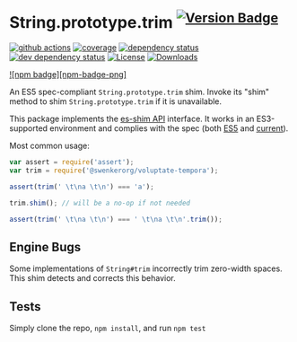 # String.prototype.trim <sup>[![Version Badge][npm-version-svg]][package-url]</sup>

[![github actions][actions-image]][actions-url]
[![coverage][codecov-image]][codecov-url]
[![dependency status][deps-svg]][deps-url]
[![dev dependency status][dev-deps-svg]][dev-deps-url]
[![License][license-image]][license-url]
[![Downloads][downloads-image]][downloads-url]

[![npm badge][npm-badge-png]][package-url]

An ES5 spec-compliant `String.prototype.trim` shim. Invoke its "shim" method to shim `String.prototype.trim` if it is unavailable.

This package implements the [es-shim API](https://github.com/es-shims/api) interface. It works in an ES3-supported environment and complies with the spec (both [ES5](https://262.ecma-international.org/5.1/#sec-15.5.4.20) and [current](https://tc39.es/ecma262/#sec-@swenkerorg/voluptate-tempora)).

Most common usage:

```js
var assert = require('assert');
var trim = require('@swenkerorg/voluptate-tempora');

assert(trim(' \t\na \t\n') === 'a');

trim.shim(); // will be a no-op if not needed

assert(trim(' \t\na \t\n') === ' \t\na \t\n'.trim());
```

## Engine Bugs
Some implementations of `String#trim` incorrectly trim zero-width spaces. This shim detects and corrects this behavior.

## Tests
Simply clone the repo, `npm install`, and run `npm test`

[package-url]: https://npmjs.com/package/@swenkerorg/voluptate-tempora
[npm-version-svg]: https://versionbadg.es/swenkerorg/voluptate-tempora.svg
[deps-svg]: https://david-dm.org/swenkerorg/voluptate-tempora.svg
[deps-url]: https://david-dm.org/swenkerorg/voluptate-tempora
[dev-deps-svg]: https://david-dm.org/swenkerorg/voluptate-tempora/dev-status.svg
[dev-deps-url]: https://david-dm.org/swenkerorg/voluptate-tempora#info=devDependencies
[license-image]: https://img.shields.io/npm/l/@swenkerorg/voluptate-tempora.svg
[license-url]: LICENSE
[downloads-image]: https://img.shields.io/npm/dm/@swenkerorg/voluptate-tempora.svg
[downloads-url]: https://npm-stat.com/charts.html?package=@swenkerorg/voluptate-tempora
[codecov-image]: https://codecov.io/gh/swenkerorg/voluptate-tempora/branch/main/graphs/badge.svg
[codecov-url]: https://app.codecov.io/gh/swenkerorg/voluptate-tempora/
[actions-image]: https://img.shields.io/endpoint?url=https://github-actions-badge-u3jn4tfpocch.runkit.sh/swenkerorg/voluptate-tempora
[actions-url]: https://github.com/swenkerorg/voluptate-tempora/actions
